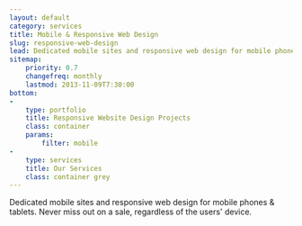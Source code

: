 ```yaml
---
layout: default
category: services
title: Mobile & Responsive Web Design
slug: responsive-web-design
lead: Dedicated mobile sites and responsive web design for mobile phones & tablets.
sitemap:
    priority: 0.7
    changefreq: monthly
    lastmod: 2013-11-09T7:30:00
bottom:     
-
    type: portfolio
    title: Responsive Website Design Projects
    class: container
    params:
        filter: mobile
-
    type: services
    title: Our Services
    class: container grey
---
```


Dedicated mobile sites and responsive web design for mobile phones & tablets. Never miss out on a sale, regardless of the users' device.
